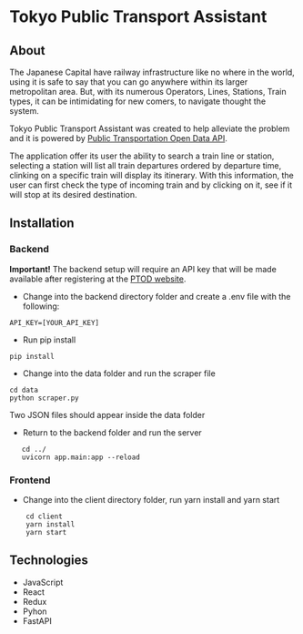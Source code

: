 # Tokyo Public Transport Assistant 
## About

The Japanese Capital have railway infrastructure like no where in the world, using it is safe to say that you can go anywhere within its larger metropolitan area. But, with its numerous Operators, Lines, Stations, Train types, it can be intimidating for new comers, to navigate thought the system.

Tokyo Public Transport Assistant was created to help alleviate the problem and it is powered by [Public Transportation Open Data API](https://www.odpt.org/en/info). 

The application offer its user the ability to search a train line or station, selecting a station will list all train departures ordered by departure time, clinking on a specific train will display its itinerary. With this information, the user can first check the type of incoming train and by clicking on it, see if it will stop at its desired destination.

## Installation

 ### Backend
 **Important!** The backend setup will require an API key that will be made available after registering at the [PTOD website](https://developer.odpt.org/en/users/sign_up).

 - Change into the backend directory folder and create a .env file with the following:
 ```
 API_KEY=[YOUR_API_KEY]
 ```
 
 - Run pip install
 ```
 pip install
 ```
 - Change into the data folder and run the scraper file
 ```
 cd data
 python scraper.py
 ```
 Two JSON files should appear inside the data folder
 
 - Return to the backend folder and run the server
 ```
	cd ../
	uvicorn app.main:app --reload
```
### Frontend
 - Change into the client directory folder, run yarn install and yarn start
```
	cd client
	yarn install
	yarn start
```
## Technologies 
 - JavaScript
 - React
 - Redux
 - Pyhon
 - FastAPI